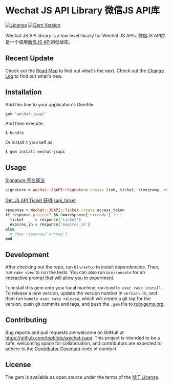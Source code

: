 # Wechat JS API Library 微信JS API库

[![License](https://img.shields.io/badge/license-MIT-green.svg)](http://opensource.org/licenses/MIT)
[![Gem Version](https://badge.fury.io/rb/wechat-jsapi.svg)](https://badge.fury.io/rb/wechat-jsapi)

Wechat JS API library is a low level library for Wechat JS APIs. 微信JS API库是一个调用[微信JS API](http://mp.weixin.qq.com/wiki/11/74ad127cc054f6b80759c40f77ec03db.html)的低层库。

## Recent Update
Check out the [Road Map](ROADMAP.md) to find out what's the next.
Check out the [Change Log](CHANGELOG.md) to find out what's new.

## Installation

Add this line to your application's Gemfile:

```ruby
gem 'wechat-jsapi'
```

And then execute:

    $ bundle

Or install it yourself as:

    $ gem install wechat-jsapi

## Usage

[Signature 签名算法](http://mp.weixin.qq.com/wiki/11/74ad127cc054f6b80759c40f77ec03db.html#.E9.99.84.E5.BD.951-JS-SDK.E4.BD.BF.E7.94.A8.E6.9D.83.E9.99.90.E7.AD.BE.E5.90.8D.E7.AE.97.E6.B3.95)
```ruby
signature = Wechat::JSAPI::Signature.create link, ticket, timestamp, nonce
```

[Get JS API Ticket 获得jsapi_ticket](http://mp.weixin.qq.com/wiki/11/74ad127cc054f6b80759c40f77ec03db.html#.E9.99.84.E5.BD.951-JS-SDK.E4.BD.BF.E7.94.A8.E6.9D.83.E9.99.90.E7.AD.BE.E5.90.8D.E7.AE.97.E6.B3.95)
```ruby
response = Wechat::JSAPI::Ticket.create access_token
if response.present? && 0==response['errcode'].to_i
  ticket     = response['ticket']
  expires_in = response['expires_in']
else
  # Show response['errmsg']
end
```

## Development

After checking out the repo, run `bin/setup` to install dependencies. Then, run `rake spec` to run the tests. You can also run `bin/console` for an interactive prompt that will allow you to experiment.

To install this gem onto your local machine, run `bundle exec rake install`. To release a new version, update the version number in `version.rb`, and then run `bundle exec rake release`, which will create a git tag for the version, push git commits and tags, and push the `.gem` file to [rubygems.org](https://rubygems.org).

## Contributing

Bug reports and pull requests are welcome on GitHub at https://github.com/topbitdu/wechat-jsapi. This project is intended to be a safe, welcoming space for collaboration, and contributors are expected to adhere to the [Contributor Covenant](http://contributor-covenant.org) code of conduct.


## License

The gem is available as open source under the terms of the [MIT License](http://opensource.org/licenses/MIT).

